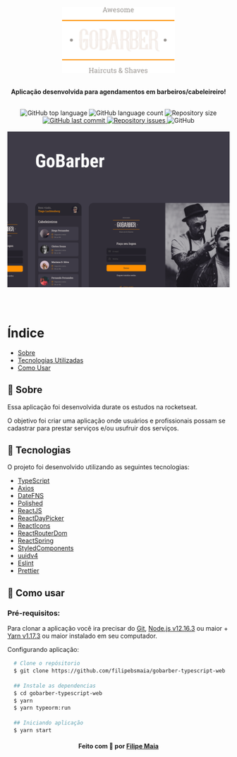 <div align="center">
  <img src=".github/assets/logo.png" alt="Logo" width="256px" />
  <br/></br>

  <b>
    <p>Aplicação desenvolvida para agendamentos em barbeiros/cabeleireiro!</p>
  </b>

  <br/>

<!--  Shields -->
   <img alt="GitHub top language" src="https://img.shields.io/github/languages/top/filipebsmaia/gobarber-typescript-web">

  <img alt="GitHub language count" src="https://img.shields.io/github/languages/count/filipebsmaia/gobarber-typescript-web">

  <img alt="Repository size" src="https://img.shields.io/github/repo-size/filipebsmaia/gobarber-typescript-web">
  <a href="https://github.com/filipebsmaia/gobarber-typescript-web/commits/master">
    <img alt="GitHub last commit" src="https://img.shields.io/github/last-commit/filipebsmaia/gobarber-typescript-web">
  </a>

  <a href="https://github.com/filipebsmaia/gobarber-typescript-web/issues">
    <img alt="Repository issues" src="https://img.shields.io/github/issues/filipebsmaia/gobarber-typescript-web">
  </a>

  <img alt="GitHub" src="https://img.shields.io/github/license/filipebsmaia/gobarber-typescript-web">
<!--  Shields -->

</div>

</br>
<img align="center"src=".github/assets/cape.png" alt="Capa" />

</br></br>

# Índice

- [Sobre](#sobre)
- [Tecnologias Utilizadas](#tecnologias)
- [Como Usar](#como-usar)

<a id="sobre"></a>

## 📖 Sobre

<p>
  Essa aplicação foi desenvolvida durate os estudos na rocketseat.
</p>
<p>
  O objetivo foi criar uma aplicação onde usuários e profissionais possam se cadastrar para prestar serviços e/ou usufruir dos serviços.
</p>

<a id="tecnologias"></a>

## 🚀 Tecnologias

O projeto foi desenvolvido utilizando as seguintes tecnologias:

- [TypeScript](https://www.typescriptlang.org/)
- [Axios](https://github.com/axios/axios)
- [DateFNS](https://date-fns.org/)
- [Polished](https://polished.js.org/)
- [ReactJS](https://pt-br.reactjs.org/)
- [ReactDayPicker](https://github.com/gpbl/react-day-picker)
- [ReactIcons](https://react-icons.github.io/react-icons/)
- [ReactRouterDom](https://reactrouter.com/web/guides/quick-start)
- [ReactSpring](https://www.react-spring.io/)
- [StyledComponents](https://www.styled-components.com/)
- [uuidv4](https://www.npmjs.com/package/uuidv4)
- [Eslint](https://eslint.org/)
- [Prettier](https://prettier.io/)

<a id="como-usar"></a>

## 🔎 Como usar

### **Pré-requisitos:**

Para clonar a aplicação você ira precisar do [Git](https://git-scm.com), [Node.js v12.16.3](https://nodejs.org/) ou maior + [Yarn v1.17.3](https://yarnpkg.com/) ou maior instalado em seu computador.

Configurando aplicação:

```sh
  # Clone o repósitorio
  $ git clone https://github.com/filipebsmaia/gobarber-typescript-web

  ## Instale as dependencias
  $ cd gobarber-typescript-web
  $ yarn
  $ yarn typeorm:run

  ## Iniciando aplicação
  $ yarn start

```

<div align="center">
<h4>
    Feito com 💜 por <a href="https://www.linkedin.com/in/filipebsmaia/" target="_blank">Filipe Maia</a>
</h4>
</div>
